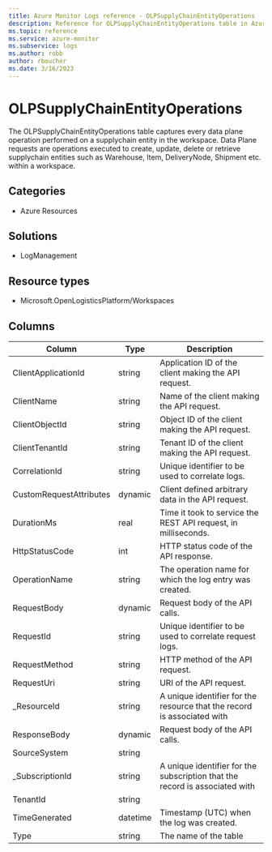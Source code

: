 ```yaml
---
title: Azure Monitor Logs reference - OLPSupplyChainEntityOperations
description: Reference for OLPSupplyChainEntityOperations table in Azure Monitor Logs.
ms.topic: reference
ms.service: azure-monitor
ms.subservice: logs
ms.author: robb
author: rboucher
ms.date: 3/16/2023
---
```


# OLPSupplyChainEntityOperations

 The OLPSupplyChainEntityOperations table captures every data plane operation performed on a supplychain entity in the workspace. Data Plane requests are operations executed to create, update, delete or retrieve supplychain entities such as Warehouse, Item, DeliveryNode, Shipment etc. within a workspace.

## Categories

- Azure Resources
## Solutions

- LogManagement
## Resource types

- Microsoft.OpenLogisticsPlatform/Workspaces




## Columns

| Column | Type | Description |
| --- | --- | --- |
| ClientApplicationId | string | Application ID of the client making the API request. |
| ClientName | string | Name of the client making the API request. |
| ClientObjectId | string | Object ID of the client making the API request. |
| ClientTenantId | string | Tenant ID of the client making the API request. |
| CorrelationId | string | Unique identifier to be used to correlate logs. |
| CustomRequestAttributes | dynamic | Client defined arbitrary data in the API request. |
| DurationMs | real | Time it took to service the REST API request, in milliseconds. |
| HttpStatusCode | int | HTTP status code of the API response. |
| OperationName | string | The operation name for which the log entry was created. |
| RequestBody | dynamic | Request body of the API calls. |
| RequestId | string | Unique identifier to be used to correlate request logs. |
| RequestMethod | string | HTTP method of the API request. |
| RequestUri | string | URI of the API request. |
| _ResourceId | string | A unique identifier for the resource that the record is associated with |
| ResponseBody | dynamic | Request body of the API calls. |
| SourceSystem | string |  |
| _SubscriptionId | string | A unique identifier for the subscription that the record is associated with |
| TenantId | string |  |
| TimeGenerated | datetime | Timestamp (UTC) when the log was created. |
| Type | string | The name of the table |

